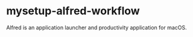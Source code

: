 # mysetup-alfred-workflow
Alfred is an application launcher and productivity application for macOS.
